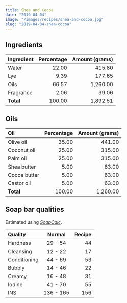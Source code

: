 ```yaml
---
title: Shea and Cocoa
date: "2019-04-04"
image: "/images/recipes/shea-and-cocoa.jpg"
slug: "2019-04-04-shea-cocoa"
---
```


## Ingredients

| Ingredient  | Percentage | Amount (grams) |
|:------------|-----------:|---------------:|
| Water       |      22.00 |         415.80 |
| Lye         |       9.39 |         177.65 |
| Oils        |      66.57 |       1,260.00 |
| Fragrance   |       2.06 |          39.06 |
| **Total**   |     100.00 |       1,892.51 |


## Oils

| Oil          | Percentage | Amount (grams) |
|:-------------|-----------:|---------------:|
| Olive oil    |      35.00 |         441.00 |
| Coconut oil  |      25.00 |         315.00 |
| Palm oil     |      25.00 |         315.00 |
| Shea butter  |       5.00 |          63.00 |
| Cocoa butter |       5.00 |          63.00 |
| Castor oil   |       5.00 |          63.00 |
| **Total**    |     100.00 |       1,260.00 |


## Soap bar qualities

Estimated using [_SoapCalc_](http://soapcalc.net).

| Quality      |   Normal  |    Recipe   |
|:------------ |:---------:|------------:|
| Hardness     |  29 - 54  |          44 |
| Cleansing    |  12 - 22  |          17 |
| Conditioning |  44 - 69  |          53 |
| Bubbly       |  14 - 46  |          22 |
| Creamy       |  16 - 48  |          31 |
| Iodine       |  41 - 70  |          55 |
| INS          | 136 - 165 |         156 |
